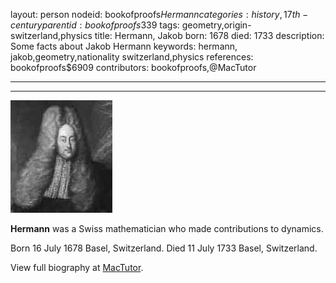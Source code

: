 layout: person
nodeid: bookofproofs$Hermann
categories: history,17th-century
parentid: bookofproofs$339
tags: geometry,origin-switzerland,physics
title: Hermann, Jakob
born: 1678
died: 1733
description: Some facts about Jakob Hermann
keywords: hermann, jakob,geometry,nationality switzerland,physics
references: bookofproofs$6909
contributors: bookofproofs,@MacTutor

---


---

![Hermann.jpg](https://github.com/bookofproofs/bookofproofs.github.io/blob/main/_sources/_assets/images/portraits/Hermann.jpg?raw=true)

**Hermann** was a Swiss mathematician who made contributions to dynamics.

Born 16 July 1678 Basel, Switzerland. Died 11 July 1733 Basel, Switzerland.


View full biography at [MacTutor](https://mathshistory.st-andrews.ac.uk/Biographies/Hermann/).